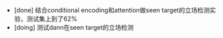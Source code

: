 * [done] 结合conditional encoding和attention做seen target的立场检测实验，测试集上到了62%
* [doing] 测试dann在seen target的立场检测

